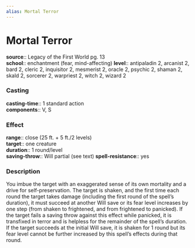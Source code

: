 ```yaml
---
alias: Mortal Terror
---
```


# Mortal Terror 

**source**:: Legacy of the First World pg. 13  
**school**:: enchantment (fear, mind-affecting)
**level**:: antipaladin 2, arcanist 2, bard 2, cleric 2, inquisitor 2, mesmerist 2, oracle 2, psychic 2, shaman 2, skald 2, sorcerer 2, warpriest 2, witch 2, wizard 2

### Casting 

**casting-time**:: 1 standard action  
**components**:: V, S

### Effect 

**range**:: close (25 ft. + 5 ft./2 levels)  
**target**:: one creature  
**duration**:: 1 round/level  
**saving-throw**:: Will partial (see text)
**spell-resistance**:: yes

### Description 

You imbue the target with an exaggerated sense of its own mortality and a drive for self-preservation. The target is shaken, and the first time each round the target takes damage (including the first round of the spell’s duration), it must succeed at another Will save or its fear level increases by one step (from shaken to frightened, and from frightened to panicked). If the target fails a saving throw against this effect while panicked, it is transfixed in terror and is helpless for the remainder of the spell’s duration. If the target succeeds at the initial Will save, it is shaken for 1 round but its fear level cannot be further increased by this spell’s effects during that round.
